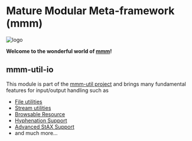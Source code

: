 # Mature Modular Meta-framework (mmm)

![logo](https://raw.github.com/m-m-m/mmm/master/src/site/resources/images/logo.png)

**Welcome to the wonderful world of [mmm](http://m-m-m.sourceforge.net/index.html)!**

## mmm-util-io

This module is part of the [mmm-util project](../README.md) and brings many fundamental features for input/output handling such as 
* [File utilities](http://m-m-m.github.io/maven/apidocs/net/sf/mmm/util/file/api/package-summary.html#package.description)
* [Stream utilities](http://m-m-m.github.io/maven/apidocs/net/sf/mmm/util/io/api/package-summary.html#package.description)
* [Browsable Resource](http://m-m-m.github.io/maven/apidocs/net/sf/mmm/util/resource/api/package-summary.html#package.description)
* [Hyphenation Support](http://m-m-m.github.io/maven/apidocs/net/sf/mmm/util/text/api/package-summary.html#package.description)
* [Advanced StAX Support](http://m-m-m.github.io/maven/apidocs/net/sf/mmm/util/xml/api/package-summary.html#package.description)
* and much more...
